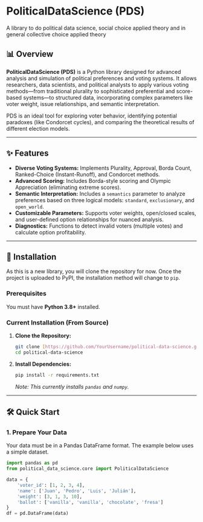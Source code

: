 # PoliticalDataScience (PDS)
A library to do political data science, social choice applied theory and in general collective choice applied theory 

## 📊 Overview

**PoliticalDataScience (PDS)** is a Python library designed for advanced analysis and simulation of political preferences and voting systems. It allows researchers, data scientists, and political analysts to apply various voting methods—from traditional plurality to sophisticated preferential and score-based systems—to structured data, incorporating complex parameters like voter weight, issue relationships, and semantic interpretation.

PDS is an ideal tool for exploring voter behavior, identifying potential paradoxes (like Condorcet cycles), and comparing the theoretical results of different election models.

---

## ✨ Features

* **Diverse Voting Systems:** Implements Plurality, Approval, Borda Count, Ranked-Choice (Instant-Runoff), and Condorcet methods.
* **Advanced Scoring:** Includes Borda-style scoring and Olympic Appreciation (eliminating extreme scores).
* **Semantic Interpretation:** Includes a `semantics` parameter to analyze preferences based on three logical models: `standard`, `exclusionary`, and `open_world`.
* **Customizable Parameters:** Supports voter weights, open/closed scales, and user-defined option relationships for nuanced analysis.
* **Diagnostics:** Functions to detect invalid voters (multiple votes) and calculate option profitability.

---

## 🚀 Installation

As this is a new library, you will clone the repository for now. Once the project is uploaded to PyPI, the installation method will change to `pip`.

### Prerequisites

You must have **Python 3.8+** installed.

### Current Installation (From Source)

1.  **Clone the Repository:**
    ```bash
    git clone [https://github.com/YourUsername/political-data-science.git](https://github.com/YourUsername/political-data-science.git)
    cd political-data-science
    ```
2.  **Install Dependencies:**
    ```bash
    pip install -r requirements.txt
    ```
    *Note: This currently installs `pandas` and `numpy`.*

---

## 🛠️ Quick Start

### 1. Prepare Your Data

Your data must be in a Pandas DataFrame format. The example below uses a simple dataset.

```python
import pandas as pd
from political_data_science.core import PoliticalDataScience

data = {
    'voter_id': [1, 2, 3, 4],
    'name': ['Juan', 'Pedro', 'Luis', 'Julián'],
    'weight': [3, 1, 3, 10],
    'ballot': ['vanilla', 'vanilla', 'chocolate', 'fresa']
}
df = pd.DataFrame(data)
